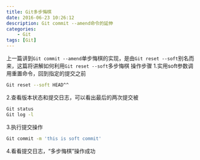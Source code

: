 ```yaml
---
title: Git多步悔棋
date: 2016-06-23 10:26:12
description: Git commit --amend命令的延伸
categories:
    - Git
tags: [Git]
---
```


上一篇讲到`Git commit --amend`单步悔棋的实现，是由`Git reset --soft`别名而来，这篇将讲解如何利用`Git reset --soft`多步悔棋
操作步骤
1.实用soft参数调用重置命令，回到指定的提交之前
``` bash
Git reset --soft HEAD^^
```
2.查看版本状态和提交日志，可以看出最后的两次提交被
``` bash
Git status
Git log -l
```
3.执行提交操作
``` bash
Git commit -m 'this is soft commit'
```
4.看看提交日志，“多步悔棋”操作成功
